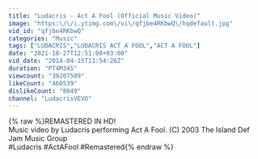 ```yaml
---
title: "Ludacris - Act A Fool (Official Music Video)"
image: "https:\/\/i.ytimg.com\/vi\/qfjbe4RKbwQ\/hqdefault.jpg"
vid_id: "qfjbe4RKbwQ"
categories: "Music"
tags: ["LUDACRIS","LUDACRIS ACT A FOOL","ACT A FOOL"]
date: "2021-10-27T12:51:08+03:00"
vid_date: "2014-04-15T11:54:26Z"
duration: "PT4M34S"
viewcount: "39207509"
likeCount: "460539"
dislikeCount: "8049"
channel: "LudacrisVEVO"
---
```

{% raw %}REMASTERED IN HD!<br />Music video by Ludacris performing Act A Fool. (C) 2003 The Island Def Jam Music Group<br />#Ludacris #ActAFool #Remastered{% endraw %}
